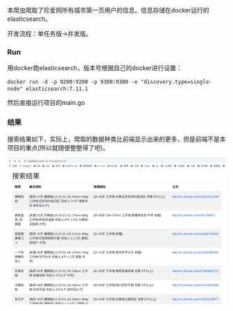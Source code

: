 本爬虫爬取了珍爱网所有城市第一页用户的信息。信息存储在docker运行的elasticsearch。

开发流程：单任务版->并发版。

### Run

用docker跑elasticsearch，版本号根据自己的docker进行设置：

```
docker run -d -p 9200:9200 -p 9300:9300 -e "discovery.type=single-node" elasticsearch:7.11.1
```

然后直接运行项目的main.go

### 结果

搜索结果如下，实际上，爬取的数据种类比前端显示出来的更多，但是前端不是本项目的重点(所以就随便整整得了吧)。

![image-20210315184458452](img/image-20210315184458452.png)